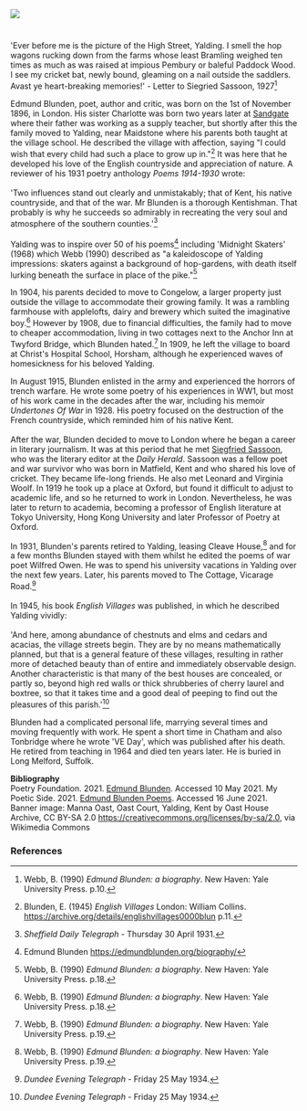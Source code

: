 <a href="https://www.kent-maps.online"><img src="https://www.kent-maps.online/juncture/ve-button.png"></a>
<param ve-config title="Edmund Blunden" author="Alice Sellors and Michelle Crowther" layout="vtl" banner="https://upload.wikimedia.org/wikipedia/commons/7/71/Manna_Oast%2C_Oast_Court%2C_Yalding%2C_Kent_-_geograph.org.uk_-_2369693.jpg" attribution="Manna Oast, Oast Court, Yalding, Kent by Oast House Archive" license="CC BY-SA 2.0">

<param ve-entity eid="Q2051722" aliases="Yalding">
<param ve-entity eid="Q936183" aliases="Tonbridge">
<param ve-entity eid="Q1000312" aliases="Sandgate">
<param ve-entity eid="Q729006" aliases="Chatham">
<param data-map center="Q2051722" zoom="15">

#

'Ever before me is the picture of the High Street, Yalding. I smell the hop wagons rucking down from the farms whose least Bramling weighed ten times as much as was raised at impious Pembury or baleful Paddock Wood. I see my cricket bat, newly bound, gleaming on a nail outside the saddlers. Avast ye heart-breaking memories!' - Letter to Siegried Sassoon, 1927[^ref1]
<param ve-image url="https://upload.wikimedia.org/wikipedia/commons/d/d4/High_Street%2C_Yalding%2C_Kent_-_geograph.org.uk_-_2431758.jpg" label="High Street, Yalding, Kent" attribution="nick macneill, via Wikimedia Commons" license="CC BY-SA 2.0">

Edmund Blunden, poet, author and critic, was born on the 1st of November 1896, in London. His sister Charlotte was born two years later at [Sandgate](/placesqz/sandgate-overview/) where their father was working as a supply teacher, but shortly after this the family moved to Yalding, near Maidstone where his parents both taught at the village school. He described the village with affection, saying "I could wish that every child had such a place to grow up in."[^ref2] It was here that he developed his love of the English countryside and appreciation of nature. A reviewer of his 1931 poetry anthology _Poems 1914-1930_ wrote:
<br><br>
'Two influences stand out clearly and unmistakably; that of Kent, his native countryside, and that of the war. Mr Blunden is a thorough Kentishman. That probably is why he succeeds so admirably in recreating the very soul and atmosphere of the southern counties.'[^ref3]
<br><br>
Yalding was to inspire over 50 of his poems[^ref4] including 'Midnight Skaters' (1968) which Webb (1990) described as "a kaleidoscope of Yalding impressions: skaters against a background of hop-gardens, with death itself lurking beneath the surface in place of the pike."[^ref5]
<param ve-map center="Q2051722" zoom="15">

In 1904, his parents decided to move to Congelow, a larger property just outside the village to accommodate their growing family. It was a rambling farmhouse with applelofts, dairy and brewery which suited the imaginative boy.[^ref6] However by 1908, due to financial difficulties, the family had to move to cheaper accommodation, living in two cottages next to the Anchor Inn at Twyford Bridge, which Blunden hated.[^ref7] In 1909, he left the village to board at Christ's Hospital School, Horsham, although he experienced waves of homesickness for his beloved Yalding.
<param ve-image url="https://upload.wikimedia.org/wikipedia/commons/9/9f/YaldingTwyford0529.JPG" label="Twyford Bridge, Yalding" attribution="Clem Rutter, Rochester, Kent, via Wikimedia Commons" license="CC BY-SA 3.0">

In August 1915, Blunden enlisted in the army and experienced the horrors of trench warfare.  He wrote some poetry of his experiences in WW1, but most of his work came in the decades after the war, including his memoir  _Undertones Of War_ in 1928. His poetry focused on the destruction of the French countryside, which reminded him of his native Kent. 
<br><br>
After the war, Blunden decided to move to London where he began a career in literary journalism. It was at this period that he met [Siegfried Sassoon](/20c/20c-sassoon-biography), who was the literary editor at the _Daily Herald_. Sassoon was a fellow poet and war survivor who was born in Matfield, Kent and who shared his love of cricket.  They became life-long friends. He also met Leonard and Virginia Woolf. In 1919 he took up a place at Oxford, but found it difficult to adjust to academic life, and so he returned to work in London. Nevertheless, he was later to return to academia, becoming a professor of English literature at Tokyo University, Hong Kong University and later Professor of Poetry at Oxford.
<param ve-image url="https://upload.wikimedia.org/wikipedia/commons/b/b4/Siegfried_Sassoon_by_Glyn_Warren_Philpot_1917.jpeg" label="Siegfried_Sassoon by Glyn Warren Philpot 1917" attribution="Glyn Warren Philpot, Public domain, via Wikimedia Commons">

In 1931, Blunden's parents retired to Yalding, leasing Cleave House,[^ref8] and for a few months Blunden stayed with them whilst he edited the poems of war poet Wilfred Owen. He was to spend his university vacations in Yalding over the next few years. Later, his parents moved to The Cottage, Vicarage Road.[^ref9]
<br><br>
In 1945, his book _English Villages_ was published, in which he described Yalding vividly:
<br><br>
'And here, among abundance of chestnuts and elms and cedars and acacias, the village streets begin. They are by no means mathematically planned, but that is a general feature of these villages, resulting in rather more of detached beauty than of entire and immediately observable design. Another characteristic is that many of the best houses are concealed, or partly so, beyond high red walls or thick shrubberies of cherry laurel and boxtree, so that it takes time and a good deal of peeping to find out the pleasures of this parish.'[^ref9]
<param ve-image url="https://upload.wikimedia.org/wikipedia/commons/9/9d/Close-up_of_Yalding_Village_Sign_%282012%29_-_geograph.org.uk_-_3164900.jpg" label="Yalding Village Sign, 2012" attribution="David Anstiss, via Wikimedia Commons" license=" CC BY-SA 2.0"> 

Blunden had a complicated personal life, marrying several times and moving frequently with work. He spent a short time in Chatham and also Tonbridge where he wrote 'VE Day', which was published after his death. He retired from teaching in 1964 and died ten years later. He is buried in Long Melford, Suffolk.
<param ve-image url="https://upload.wikimedia.org/wikipedia/commons/0/0d/VE_DAY_Piccadily_1945.jpg" label="Piccadilly Square pictured as supporters celebrate VE Day, May 08, 1945. Photo taken by Sgt. James A. Spence, during his service in World War II." attribution="Mrjspence at English Wikipedia, via Wikimedia Commons" license="CC BY-SA 3.0">

**Bibliography**   
Poetry Foundation. 2021. [Edmund Blunden](https://www.poetryfoundation.org/poets/edmund-blunden). Accessed 10 May 2021. 
My Poetic Side. 2021. [Edmund Blunden Poems](https://mypoeticside.com/poets/edmund-blunden-poems). Accessed 16 June 2021.  
Banner image: Manna Oast, Oast Court, Yalding, Kent by Oast House Archive, CC BY-SA 2.0 <https://creativecommons.org/licenses/by-sa/2.0>, via Wikimedia Commons

### References

[^ref1]: Webb, B. (1990) _Edmund Blunden: a biography_. New Haven: Yale University Press. p.10.
[^ref2]: Blunden, E. (1945) _English Villages_ London: William Collins. https://archive.org/details/englishvillages0000blun   p.11.
[^ref3]: _Sheffield Daily Telegraph_ - Thursday 30 April 1931.   
[^ref4]: Edmund Blunden https://edmundblunden.org/biography/
[^ref5]: Webb, B. (1990) _Edmund Blunden: a biography_. New Haven: Yale University Press. p.18.
[^ref6]: Webb, B. (1990) _Edmund Blunden: a biography_. New Haven: Yale University Press. p.18.
[^ref7]: Webb, B. (1990) _Edmund Blunden: a biography_. New Haven: Yale University Press. p.19.
[^ref8]: Webb, B. (1990) _Edmund Blunden: a biography_. New Haven: Yale University Press. p.19.
[^ref9]: _Dundee Evening Telegraph_ - Friday 25 May 1934.   
[^ref10]: Blunden, E. (1945) _English Villages_ London: William Collins. https://archive.org/details/englishvillages0000blun   
